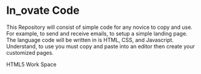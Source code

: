 In_ovate Code
========
This Repository will consist of simple code for any novice to copy and use. For example, to send and receive emails, to setup a simple landing page. The language code will be written in is HTML, CSS, and Javascript. Understand, to use you must copy and paste into an editor then create your customized pages. 

HTML5 Work Space
